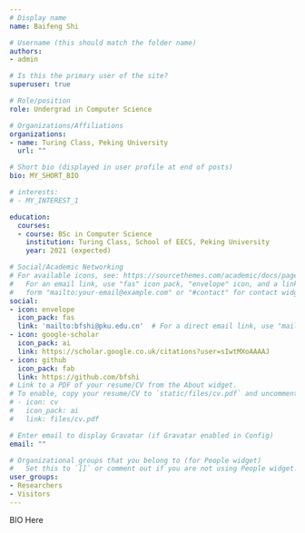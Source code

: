 ```yaml
---
# Display name
name: Baifeng Shi

# Username (this should match the folder name)
authors:
- admin

# Is this the primary user of the site?
superuser: true

# Role/position
role: Undergrad in Computer Science

# Organizations/Affiliations
organizations:
- name: Turing Class, Peking University
  url: ""

# Short bio (displayed in user profile at end of posts)
bio: MY_SHORT_BIO

# interests:
# - MY_INTEREST_1

education:
  courses:
  - course: BSc in Computer Science
    institution: Turing Class, School of EECS, Peking University
    year: 2021 (expected)

# Social/Academic Networking
# For available icons, see: https://sourcethemes.com/academic/docs/page-builder/#icons
#   For an email link, use "fas" icon pack, "envelope" icon, and a link in the
#   form "mailto:your-email@example.com" or "#contact" for contact widget.
social:
- icon: envelope
  icon_pack: fas
  link: 'mailto:bfshi@pku.edu.cn'  # For a direct email link, use "mailto:test@example.org".
- icon: google-scholar
  icon_pack: ai
  link: https://scholar.google.co.uk/citations?user=sIwtMXoAAAAJ
- icon: github
  icon_pack: fab
  link: https://github.com/bfshi
# Link to a PDF of your resume/CV from the About widget.
# To enable, copy your resume/CV to `static/files/cv.pdf` and uncomment the lines below.
# - icon: cv
#   icon_pack: ai
#   link: files/cv.pdf

# Enter email to display Gravatar (if Gravatar enabled in Config)
email: ""

# Organizational groups that you belong to (for People widget)
#   Set this to `[]` or comment out if you are not using People widget.
user_groups:
- Researchers
- Visitors
---
```


BIO Here
